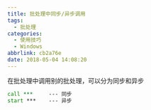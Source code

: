 ```yaml
---
title: 批处理中同步/异步调用
tags:
  - 批处理
categories:
  - 使用技巧
  - Windows
abbrlink: cb2a76e
date: 2018-05-04 14:08:20
---
```


在批处理中调用别的批处理，可以分为同步和异步

 ```bat
call ***     --- 同步
start ***    --- 异步
 ```

